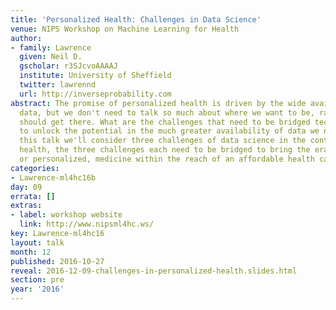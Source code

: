 ```yaml
---
title: 'Personalized Health: Challenges in Data Science'
venue: NIPS Workshop on Machine Learning for Health
author:
- family: Lawrence
  given: Neil D.
  gscholar: r3SJcvoAAAAJ
  institute: University of Sheffield
  twitter: lawrennd
  url: http://inverseprobability.com
abstract: The promise of personalized health is driven by the wide availability of
  data, but we don't need to talk so much about where we want to be, rather how we
  should get there. What are the challenges that need to be bridged technologically
  to unlock the potential in the much greater availability of data we now have? In
  this talk we'll consider three challenges of data science in the context of personalized
  health, the three challenges each need to be bridged to bring the era of true precision,
  or personalized, medicine within the reach of an affordable health care service.
categories:
- Lawrence-ml4hc16b
day: 09
errata: []
extras:
- label: workshop website
  link: http://www.nipsml4hc.ws/
key: Lawrence-ml4hc16
layout: talk
month: 12
published: 2016-10-27
reveal: 2016-12-09-challenges-in-personalized-health.slides.html
section: pre
year: '2016'
---
```

